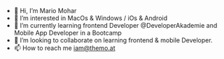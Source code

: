 - 👋 Hi, I’m Mario Mohar
- 👀 I’m interested in MacOs & Windows / iOs & Android
- 🌱 I’m currently learning frontend Developer @DeveloperAkademie and Mobile App Developer in a Bootcamp
- 💞️ I’m looking to collaborate on learning frontend & mobile Developer.
- 📫 How to reach me iam@themo.at
